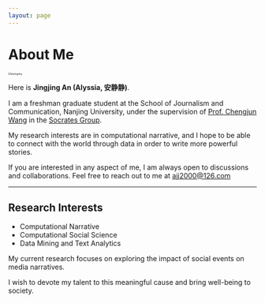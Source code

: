 ```yaml
---
layout: page
---
```


# About Me

<img src="https://jingjing-an.github.io/anjingjing.jpg" alt="anjingjing" style="zoom:35%;" />



Here is **Jingjing An (Alyssia, 安静静)**.

I am a freshman graduate student at the School of Journalism and Communication, Nanjing University, under the supervision of [Prof. Chengjun Wang](https://github.com/chengjun) in the [Socrates Group](https://github.com/SocratesClub).

My research interests are in computational narrative, and I hope to be able to connect with the world through data in order to write more powerful stories.

If you are interested in any aspect of me, I am always open to discussions and collaborations. Feel free to reach out to me at ajj2000@126.com

---

## Research Interests

- Computational Narrative
- Computational Social Science
- Data Mining and Text Analytics

My current research focuses on exploring the impact of social events on media narratives.

I wish to devote my talent to this meaningful cause and bring well-being to society.

